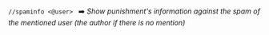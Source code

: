 `//spaminfo <@user> `
:arrow_right:	*Show punishment's information against the spam of the mentioned user (the author if there is no mention)*